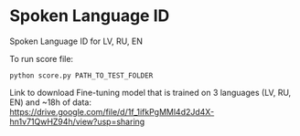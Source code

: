 # Spoken Language ID
Spoken Language ID for LV, RU, EN

To run score file:
```
python score.py PATH_TO_TEST_FOLDER
```
Link to download Fine-tuning model that is trained on 3 languages (LV, RU, EN) and ~18h of data:
https://drive.google.com/file/d/1f_1ifkPgMMl4d2Jd4X-hn1v71QwHZ94h/view?usp=sharing

